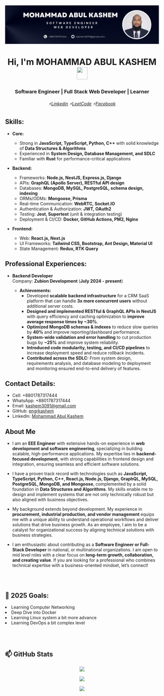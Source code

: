 ![Kashem](abul_kashem.jpg)

<h1 align="center">Hi, I'm MOHAMMAD ABUL KASHEM <img src="https://media.giphy.com/media/hvRJCLFzcasrR4ia7z/giphy.gif" width="35px" height="40px" ></h1>
<h3 align="center">Software Engineer | Full Stack Web Developer | Learner</h3>
<h6 align="center">

⚡[Linkedin](https://www.linkedin.com/in/mohammad-abul-kashem/)
⚡[LeetCode](https://leetcode.com/engrkashem/)
⚡[Facebook](https://www.facebook.com/ksmbd)

</h6>

## Skills:

- **Core:**

  - Strong in **JavaScript, TypeScript, Python, C++** with solid knowledge of **Data Structures & Algorithms**
  - Experienced in **System Design, Database Management, and SDLC**
  - Familiar with **Rust** for performance-critical applications

- **Backend:**

  - Frameworks: **Node.js, NestJS, Express.js, Django**
  - APIs: **GraphQL (Apollo Server), RESTful API design**
  - Databases: **MongoDB, MySQL, PostgreSQL, schema design, indexing**
  - ORMs/ODMs: **Mongoose, Prisma**
  - Real-time Communication: **WebRTC, Socket.IO**
  - Authentication & Authorization: **JWT, OAuth2**
  - Testing: **Jest, Supertest** (unit & integration testing)
  - Deployment & CI/CD: **Docker, GitHub Actions, PM2, Nginx**

- **Frontend:**
  - Web: **React.js, Next.js**
  - UI Frameworks: **Tailwind CSS, Bootstrap, Ant Design, Material UI**
  - State Management: **Redux, RTK Query**

## Professional Experiences:

- **Backend Developer** <br/>
  Company: **Zubion Development** (**July 2024 - present**)

  - **Achievements:**
    - Developed **scalable backend infrastructure** for a CRM SaaS platform that can handle **3x more concurrent users** without additional server costs.
    - **Designed and implemented RESTful & GraphQL APIs in NestJS** with query efficiency and caching optimization to **improve average response times by ~30%**.
    - **Optimized MongoDB schemas & indexes** to reduce slow queries by **40%** and improve reporting/dashboard performance.
    - **System-wide validation and error handling** to cut production bugs by **~25%** and improve system reliability.
    - **Introduced code modularity, testing, and CI/CD pipelines** to increase deployment speed and reduce rollback incidents.
    - **Contributed across the SDLC:** From system design, requirements analysis, and database modeling to deployment and monitoring ensured end-to-end delivery of features.

## Contact Details:

- Cell: +8801787317444
- WhatsApp: +8801787317444
- Email: kashem3091@gmail.com
- GitHub: [engrkashem](https://github.com/engrkashem)
- LinkedIn: [Mohammad Abul Kashem](https://www.linkedin.com/in/mohammad-abul-kashem/)

## About Me

- I am an **EEE Engineer** with extensive hands-on experience in **web development and software engineering**, specializing in building scalable, high-performance applications. My expertise lies in **backend-focused development**, with strong capabilities in frontend design and integration, ensuring seamless and efficient software solutions.

- I have a proven track record with technologies such as **JavaScript, TypeScript, Python, C++, React.js, Node.js, Django, GraphQL, MySQL, PostgreSQL, MongoDB, and Mongoose**, complemented by a solid foundation in **Data Structures and Algorithms**. My skills enable me to design and implement systems that are not only technically robust but also aligned with business objectives.

- My background extends beyond development. My experience in **procurement, industrial production, and vendor management** equips me with a unique ability to understand operational workflows and deliver solutions that drive business growth. As an employee, I aim to be a catalyst for organizational success by aligning technical solutions with business strategies.

- I am enthusiastic about contributing as a **Software Engineer or Full-Stack Developer** in national, or multinational organizations. I am open to mid level roles with a clear focus on **long-term growth, collaboration, and creating value**. If you are looking for a professional who combines technical expertise with a business-oriented mindset, let’s connect!

  <br/>
  <br/>

## 🥅 2025 Goals:

<li>Learning Computer Networking</li>
<li>Deep Dive into Docker </li>
<li>Learning Linux system a bit more advance</li>
<li>Learning DevOps a bit complex level</li>

<br/>
<br/>
<br/>

## 📫 GitHub Stats

<p align="center">
  <img align="center" src="https://github-readme-stats.vercel.app/api?username=engrkashem&theme=radical&hide_border=false&include_all_commits=false&count_private=false"/>
</p>
<p align="center">
  <img align="center" src="https://github-readme-streak-stats.herokuapp.com/?user=engrkashem&theme=dark&hide_border=true"/>
</p>

<p align="center">
  <img align="center" src="https://github-readme-stats.vercel.app/api/top-langs/?username=engrkashem&theme=default&hide_border=false&include_all_commits=true&count_private=false&layout=compact"/>
</p>

<!--
**engrkashem/engrkashem** is a ✨ _special_ ✨ repository because its `README.md` (this file) appears on your GitHub profile.

Here are some ideas to get you started:

- 🔭 I’m currently working on ...
- 🌱 I’m currently learning ...
- 👯 I’m looking to collaborate on ...
- 🤔 I’m looking for help with ...
- 💬 Ask me about ...
- 📫 How to reach me: ...
- 😄 Pronouns: ...
- ⚡ Fun fact: ...
-->
